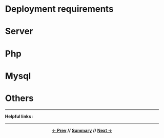 # Deployment requirements

# Server

# Php

# Mysql

# Others

<hr>

**Helpful links :**

<hr>
<div align="center">

**[<- Prev](#) // [Summary](../README.md) // [Next ->](#)**

</div>